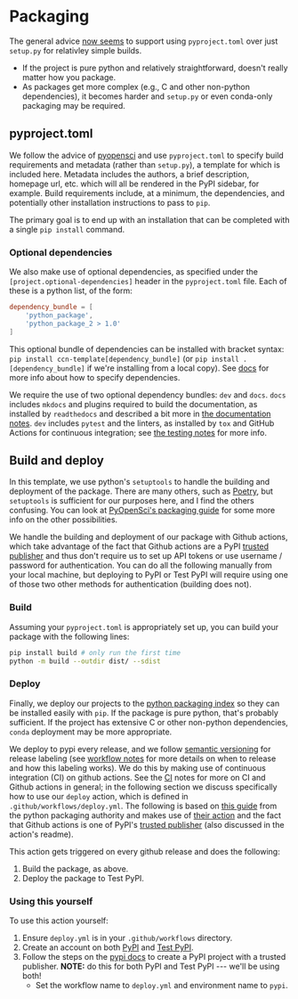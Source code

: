 # Packaging

The general advice [now seems](https://www.pyopensci.org/python-package-guide/package-structure-code/pyproject-toml-python-package-metadata.html) to support using `pyproject.toml` over just `setup.py` for relativley simple builds.

- If the project is pure python and relatively straightforward, doesn't really matter how you package.
- As packages get more complex (e.g., C and other non-python dependencies), it becomes harder and `setup.py` or even conda-only packaging may be required.

## pyproject.toml

We follow the advice of
[pyopensci](https://www.pyopensci.org/python-package-guide/package-structure-code/pyproject-toml-python-package-metadata.html)
and use `pyproject.toml` to specify build requirements and metadata (rather than
`setup.py`), a template for which is included here. Metadata includes the
authors, a brief description, homepage url, etc. which will all be rendered in
the PyPI sidebar, for example. Build requirements include, at a minimum, the
dependencies, and potentially other installation instructions to pass to `pip`.

The primary goal is to end up with an installation that can be completed with a
single `pip install` command.

### Optional dependencies

We also make use of optional dependencies, as specified under the
`[project.optional-dependencies]` header in the `pyproject.toml` file. Each of
these is a python list, of the form: 

```toml
dependency_bundle = [
    'python_package',
    'python_package_2 > 1.0'
]
```

This optional bundle of dependencies can be installed with bracket syntax: `pip
install ccn-template[dependency_bundle]` (or `pip install .[dependency_bundle]`
if we're installing from a local copy). See
[docs](https://packaging.python.org/en/latest/specifications/declaring-project-metadata/#dependencies-optional-dependencies)
for more info about how to specify dependencies.

We require the use of two optional dependency bundles: `dev` and `docs`. `docs`
includes `mkdocs` and plugins required to build the documentation, as installed
by `readthedocs` and described a bit more in [the documentation
notes](03-documentation.md). `dev` includes `pytest` and the linters, as
installed by `tox` and GitHub Actions for continuous integration; see [the
testing notes](05-linters-and-tests.md) for more info.

## Build and deploy

In this template, we use python's `setuptools` to handle the building and deployment of the package. There are many others, such as [Poetry](https://python-poetry.org/), but `setuptools` is sufficient for our purposes here, and I find the others confusing. You can look at [PyOpenSci's packaging guide](https://www.pyopensci.org/python-package-guide/package-structure-code/python-package-build-tools.html#) for some more info on the other possibilities.

We handle the building and deployment of our package with Github actions, which take advantage of the fact that Github actions are a PyPI [trusted publisher](https://docs.pypi.org/trusted-publishers/) and thus don't require us to set up API tokens or use username / password for authentication. You can do all the following manually from your local machine, but deploying to PyPI or Test PyPI will require using one of those two other methods for authentication (building does not).

### Build

Assuming your `pyproject.toml` is appropriately set up, you can build your package with the following lines:

```bash
pip install build # only run the first time
python -m build --outdir dist/ --sdist
```

### Deploy

Finally, we deploy our projects to the [python packaging index](https://pypi.org/) so they can be installed easily with `pip`. If the package is pure python, that's probably sufficient. If the project has extensive C or other non-python dependencies, `conda` deployment may be more appropriate.

We deploy to pypi every release, and we follow [semantic versioning](https://semver.org/) for release labeling (see [workflow notes](00-workflow.md) for more details on when to release and how this labeling works). We do this by making use of continuous integration (CI) on github actions. See the [CI](07-ci.md) notes for more on CI and Github actions in general; in the following section we discuss specifically how to use our `deploy` action, which is defined in `.github/workflows/deploy.yml`. The following is based on [this guide](https://packaging.python.org/en/latest/guides/publishing-package-distribution-releases-using-github-actions-ci-cd-workflows/) from the python packaging authority and makes use of [their action](https://github.com/pypa/gh-action-pypi-publish) and the fact that Github actions is one of PyPI's [trusted publisher](https://docs.pypi.org/trusted-publishers/) (also discussed in the action's readme).

This action gets triggered on every github release and does the following:

1. Build the package, as above.
2. Deploy the package to Test PyPI.

### Using this yourself

To use this action yourself:

1. Ensure `deploy.yml` is in your `.github/workflows` directory.
2. Create an account on both [PyPI](https://pypi.org/) and [Test PyPI](https://test.pypi.org/). 
3. Follow the steps on the [pypi docs](https://docs.pypi.org/trusted-publishers/creating-a-project-through-oidc/) to create a PyPI project with a trusted publisher. **NOTE:** do this for both PyPI and Test PyPI --- we'll be using both!
    - Set the workflow name to `deploy.yml` and environment name to `pypi`.

